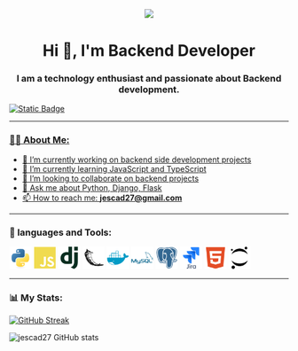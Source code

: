 
<div id="header" align="center">
    <img src="https://media.licdn.com/dms/image/D4E16AQG-SCvBtoH8_Q/profile-displaybackgroundimage-shrink_350_1400/0/1688687841526?e=1709164800&v=beta&t=8O7xIOXpbxlc7FKtpn1g5zxPWQGDzpGCpO4GPPKocrk" >
    <h1 align="center">Hi 👋, I'm Backend Developer</h1>
    <h3 align="center"> I am a technology enthusiast and passionate about Backend development. </h3>
</div>

<div id="badges" align"center">
    <a href="https://www.linkedin.com/in/iam-victor-cadena-backenddeveloper/" target="_blank"/> 
        <img alt="Static Badge" src="https://img.shields.io/badge/%20-%20LinkedIn?style=social&logo=LinkedIn&logoColor=%230A66C2&label=LinkedIn&link=https%3A%2F%2Fwww.linkedin.com%2Fin%2Fiam-victor-cadena-backenddeveloper%2F">

     
</div>

---

### 👨‍💻 About Me:


- 🔭 I’m currently working on backend side development projects
- 🌱 I’m currently learning JavaScript and TypeScript
- 👯 I’m looking to collaborate on backend projects
- 💬 Ask me about Python, Django, Flask
- 📫 How to reach me: **jescad27@gmail.com**

---

<div>
    <h3>🚀 languages and Tools:</h3>
    <div>
      <img src="https://github.com/devicons/devicon/blob/master/icons/python/python-original.svg"  title="python" alt ="python" width="40" height ="40" />
      <img src="https://github.com/devicons/devicon/blob/master/icons/javascript/javascript-plain.svg"  title="javascript" alt ="javascript" width="40" height ="40" />
      <img src="https://github.com/devicons/devicon/blob/master/icons/django/django-plain.svg"  title="django" alt ="django" width="40" height ="40" />
      <img src="https://github.com/devicons/devicon/blob/master/icons/flask/flask-original.svg"  title="flask" alt ="flask" width="40" height ="40" />
      <img src="https://github.com/devicons/devicon/blob/master/icons/docker/docker-plain.svg"  title="docker" alt ="docker" width="40" height ="40" />
      <img src="https://github.com/devicons/devicon/blob/master/icons/mysql/mysql-plain-wordmark.svg"  title="MySQL" alt ="MySQL" width="40" height ="40" />
      <img src="https://github.com/devicons/devicon/blob/master/icons/postgresql/postgresql-plain.svg"  title="postgresql" alt ="postgresql" width="40" height ="40" />
      <img src="https://github.com/devicons/devicon/blob/master/icons/jira/jira-original-wordmark.svg"  title="jira" alt ="jira" width="40" height ="40" />
      <img src="https://github.com/devicons/devicon/blob/master/icons/html5/html5-plain.svg"  title="html" alt ="html" width="40" height ="40" />
      <img src="https://github.com/devicons/devicon/blob/master/icons/jupyter/jupyter-plain.svg"  title="jupyter" alt ="jupyter" width="40" height ="40" />
    </div>
</div>

---

### 📊 My Stats:


[![GitHub Streak](https://streak-stats.demolab.com?user=Jescad29&theme=dark)](https://git.io/streak-stats)


![jescad27 GitHub stats](https://github-readme-stats.vercel.app/api?username=anuraghazra&show_icons=true&theme=dark)



<!--
**Jescad29/Jescad29** is a ✨ _special_ ✨ repository because its `README.md` (this file) appears on your GitHub profile.

Here are some ideas to get you started:

- 🔭 I’m currently working on backend side development projects
- 🌱 I’m currently learning JavaScript and TypeScript
- 👯 I’m looking to collaborate on backend projects
- 🤔 I’m looking for help with ..
- 💬 Ask me about Python, Django, Flask
- 📫 How to reach me: **jescad27@gmail.com**
- 😄 Pronouns: ...
- ⚡ Fun fact: ...
-->
